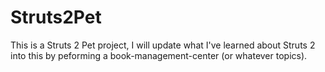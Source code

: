 # Struts2Pet
 This is a Struts 2 Pet project, I will update what I've learned about Struts 2 into this by peforming a book-management-center (or whatever topics).
